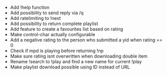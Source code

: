 - Add !help function
- Add possibility to send reply via /q
- Add ratelimiting to !next
- Add possibility to return complete playlist
- Add feature to create a favourites list based on rating
- Make control-char actually configurable
- Add a negative rating to the person who submitted a yid when rating == 0
- Check if mpd is playing before returning !np
- Make sure rating isnt overwritten when downloading double item
- Rename !search to !play and find a new name for current !play
- Make playlist download possible using ID instead of URL
